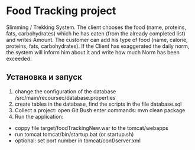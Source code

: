 # Food Tracking project

  Slimming / Trekking System. The client chooses the food (name, proteins, fats, carbohydrates) which he has eaten (from the already completed list) and writes Amount. The customer can add his type of food (name, calorie, proteins, fats, carbohydrates). If the Client has exaggerated the daily norm, the system will inform him about it and write how much Norm has been exceeded.
## Установка и запуск

1. change the configuration of the database /src/main/recoursec/database.properties
2. create tables in the database, find the scripts in the file database.sql
3. Collect a project: open Git Bush enter commands: mvn clean package
4. Run the application: 
  - coppy file target/foodTrackingNew.war to the tomcat/webapps
  - run tomcat tomcat/bin/startup.bat (or startup.sh)
  - optional: set port number in tomcat/conf/server.xml
